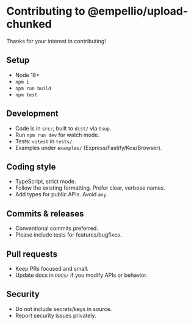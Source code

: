 # Contributing to @empellio/upload-chunked

Thanks for your interest in contributing!

## Setup
- Node 18+
- `npm i`
- `npm run build`
- `npm test`

## Development
- Code is in `src/`, built to `dist/` via `tsup`.
- Run `npm run dev` for watch mode.
- Tests: `vitest` in `tests/`.
- Examples under `examples/` (Express/Fastify/Koa/Browser).

## Coding style
- TypeScript, strict mode.
- Follow the existing formatting. Prefer clear, verbose names.
- Add types for public APIs. Avoid `any`.

## Commits & releases
- Conventional commits preferred.
- Please include tests for features/bugfixes.

## Pull requests
- Keep PRs focused and small.
- Update docs in `DOCS/` if you modify APIs or behavior.

## Security
- Do not include secrets/keys in source.
- Report security issues privately.
